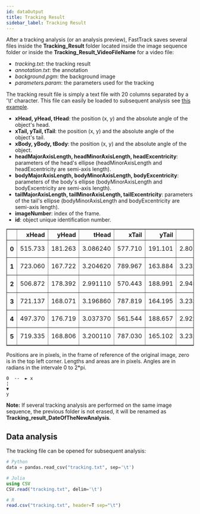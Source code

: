 ```yaml
---
id: dataOutput
title: Tracking Result
sidebar_label: Tracking Result
---
```


After a tracking analysis (or an analysis preview), FastTrack saves several files inside the **Tracking_Result** folder located inside the image sequence folder or inside the **Tracking_Result_VideoFileName** for a video file:
* *tracking.txt*: the tracking result
* *annotation.txt*: the annotation
* *background.pgm*: the background image
* *parameters.param*: the parameters used for the tracking

The tracking result file is simply a text file with 20 columns separated by a '\t' character. This file can easily be loaded to subsequent analysis see [this example](http://www.fasttrack.sh/UserManual/blog/2019/06/21/Data-analysis-python/).
* **xHead, yHead, tHead**: the position (x, y) and the absolute angle of the object's head.
* **xTail, yTail, tTail**: the position (x, y) and the absolute angle of the object's tail.
* **xBody, yBody, tBody**: the position (x, y) and the absolute angle of the object.
* **headMajorAxisLength, headMinorAxisLength, headExcentricity**: parameters of the head's ellipse (headMinorAxisLength and headExcentricity are semi-axis length).
* **bodyMajorAxisLength, bodyMinorAxisLength, bodyExcentricity**: parameters of the body's ellipse (bodyMinorAxisLength and bodyExcentricity are semi-axis length).
* **tailMajorAxisLength, tailMinorAxisLength, tailExcentricity**: parameters of the tail's ellipse (bodyMinorAxisLength and bodyExcentricity are semi-axis length).
* **imageNumber**: index of the frame.
* **id**: object unique identification number.

<div>
<style scoped>
    .dataframe tbody tr th:only-of-type {
        vertical-align: middle;
    }

    .dataframe tbody tr th {
        vertical-align: top;
    }

    .dataframe thead th {
        text-align: right;
    }
</style>
<table border="1" class="dataframe">
  <thead>
    <tr style="text-align: right;">
      <th></th>
      <th>xHead</th>
      <th>yHead</th>
      <th>tHead</th>
      <th>xTail</th>
      <th>yTail</th>
      <th>tTail</th>
      <th>xBody</th>
      <th>yBody</th>
      <th>tBody</th>
      <th>curvature</th>
      <th>...</th>
      <th>headMinorAxisLength</th>
      <th>headExcentricity</th>
      <th>tailMajorAxisLength</th>
      <th>tailMinorAxisLength</th>
      <th>tailExcentricity</th>
      <th>bodyMajorAxisLength</th>
      <th>bodyMinorAxisLength</th>
      <th>bodyExcentricity</th>
      <th>imageNumber</th>
      <th>id</th>
    </tr>
  </thead>
  <tbody>
    <tr>
      <th>0</th>
      <td>515.733</td>
      <td>181.263</td>
      <td>3.086240</td>
      <td>577.710</td>
      <td>191.101</td>
      <td>2.801250</td>
      <td>545.303</td>
      <td>185.957</td>
      <td>2.961370</td>
      <td>2.856190e-04</td>
      <td>...</td>
      <td>11.7597</td>
      <td>0.937833</td>
      <td>46.3947</td>
      <td>9.54795</td>
      <td>0.978594</td>
      <td>74.3017</td>
      <td>12.2626</td>
      <td>0.986287</td>
      <td>0</td>
      <td>0</td>
    </tr>
    <tr>
      <th>1</th>
      <td>723.060</td>
      <td>167.722</td>
      <td>3.204620</td>
      <td>789.967</td>
      <td>163.884</td>
      <td>3.232200</td>
      <td>755.204</td>
      <td>165.879</td>
      <td>3.205630</td>
      <td>6.985190e-06</td>
      <td>...</td>
      <td>13.8909</td>
      <td>0.928450</td>
      <td>50.3148</td>
      <td>10.80170</td>
      <td>0.976684</td>
      <td>80.1641</td>
      <td>12.5170</td>
      <td>0.987735</td>
      <td>0</td>
      <td>1</td>
    </tr>
    <tr>
      <th>2</th>
      <td>506.872</td>
      <td>178.392</td>
      <td>2.991110</td>
      <td>570.443</td>
      <td>188.991</td>
      <td>2.945870</td>
      <td>537.073</td>
      <td>183.428</td>
      <td>2.972330</td>
      <td>6.621030e-05</td>
      <td>...</td>
      <td>11.7005</td>
      <td>0.940189</td>
      <td>47.2875</td>
      <td>8.63518</td>
      <td>0.983185</td>
      <td>76.3063</td>
      <td>10.3726</td>
      <td>0.990718</td>
      <td>1</td>
      <td>0</td>
    </tr>
    <tr>
      <th>3</th>
      <td>721.137</td>
      <td>168.071</td>
      <td>3.196860</td>
      <td>787.819</td>
      <td>164.195</td>
      <td>3.233310</td>
      <td>753.288</td>
      <td>166.202</td>
      <td>3.205520</td>
      <td>2.174710e-05</td>
      <td>...</td>
      <td>13.9579</td>
      <td>0.927092</td>
      <td>49.7841</td>
      <td>10.92570</td>
      <td>0.975621</td>
      <td>79.8045</td>
      <td>12.6034</td>
      <td>0.987451</td>
      <td>1</td>
      <td>1</td>
    </tr>
    <tr>
      <th>4</th>
      <td>497.370</td>
      <td>176.719</td>
      <td>3.037370</td>
      <td>561.544</td>
      <td>188.657</td>
      <td>2.922960</td>
      <td>527.723</td>
      <td>182.365</td>
      <td>2.959540</td>
      <td>9.497620e-05</td>
      <td>...</td>
      <td>11.4143</td>
      <td>0.946052</td>
      <td>47.3322</td>
      <td>8.87084</td>
      <td>0.982280</td>
      <td>77.1759</td>
      <td>10.4940</td>
      <td>0.990712</td>
      <td>2</td>
      <td>0</td>
    </tr>
    <tr>
      <th>5</th>
      <td>719.335</td>
      <td>168.806</td>
      <td>3.200110</td>
      <td>787.030</td>
      <td>165.102</td>
      <td>3.232640</td>
      <td>751.426</td>
      <td>167.050</td>
      <td>3.203170</td>
      <td>1.624720e-05</td>
      <td>...</td>
      <td>13.9775</td>
      <td>0.930459</td>
      <td>50.3214</td>
      <td>10.79590</td>
      <td>0.976716</td>
      <td>80.9190</td>
      <td>12.5916</td>
      <td>0.987819</td>
      <td>2</td>
      <td>1</td>
    </tr>
  </tbody>
</table>
</div>

Positions are in pixels, in the frame of reference of the original image, zero is in the top left corner. Lengths and areas are in pixels. Angles are in radians in the intervale 0 to 2*pi.

    0  --  ► x  
    ¦  
    ▼  
    y  

**Note:** If several tracking analysis are performed on the same image sequence, the previous folder is not erased, it will be renamed as **Tracking_result_DateOfTheNewAnalysis**.

## Data analysis

The tracking file can be opened for subsequent analysis:
```python
# Python
data = pandas.read_csv("tracking.txt", sep='\t')
```

```julia
# Julia
using CSV
CSV.read("tracking.txt", delim='\t')
```

```R
# R
read.csv("tracking.txt", header=T sep="\t")
```
